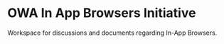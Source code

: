# OWA In App Browsers Initiative

Workspace for discussions and documents regarding In-App Browsers.
